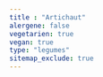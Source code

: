 ```yaml
---
title : "Artichaut"
alergene: false
vegetarien: true
vegan: true
type: "legumes"
sitemap_exclude: true
--- 
```

